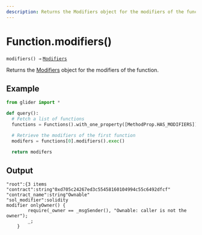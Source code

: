```yaml
---
description: Returns the Modifiers object for the modifiers of the function.
---
```


# Function.modifiers()

`modifiers() →` [`Modifiers`](../modifiers/)

Returns the [Modifiers](../modifiers/) object for the modifiers of the function.

## Example

```python
from glider import *

def query():
  # Fetch a list of functions
  functions = Functions().with_one_property([MethodProp.HAS_MODIFIERS]).exec(1)

  # Retrieve the modifiers of the first function
  modifers = functions[0].modifiers().exec()

  return modifers
```

## Output

```solidity
"root":{3 items
"contract":string"0xd705c24267ed3c55458160104994c55c6492dfcf"
"contract_name":string"Ownable"
"sol_modifier":solidity
modifier onlyOwner() {
        require(_owner == _msgSender(), "Ownable: caller is not the owner");
        _;
    }
```
